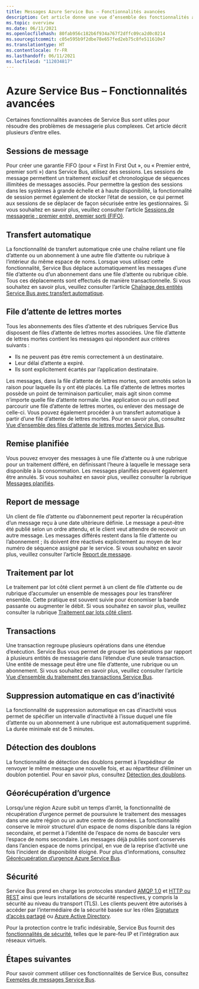```yaml
---
title: Messages Azure Service Bus – Fonctionnalités avancées
description: Cet article donne une vue d’ensemble des fonctionnalités avancées d’Azure Service Bus.
ms.topic: overview
ms.date: 06/11/2021
ms.openlocfilehash: 80fab956c182b6f934a767f2dffc09ca2d0c0214
ms.sourcegitcommit: c05e595b9f2dbe78e657fed2eb75c8fe511610e7
ms.translationtype: HT
ms.contentlocale: fr-FR
ms.lasthandoff: 06/11/2021
ms.locfileid: "112034817"
---
```

# <a name="azure-service-bus---advanced-features"></a>Azure Service Bus – Fonctionnalités avancées
Certaines fonctionnalités avancées de Service Bus sont utiles pour résoudre des problèmes de messagerie plus complexes. Cet article décrit plusieurs d’entre elles.

## <a name="message-sessions"></a>Sessions de message
Pour créer une garantie FIFO (pour « First In First Out », ou « Premier entré, premier sorti ») dans Service Bus, utilisez des sessions. Les sessions de message permettent un traitement exclusif et chronologique de séquences illimitées de messages associés. Pour permettre la gestion des sessions dans les systèmes à grande échelle et à haute disponibilité, la fonctionnalité de session permet également de stocker l’état de session, ce qui permet aux sessions de se déplacer de façon sécurisée entre les gestionnaires. Si vous souhaitez en savoir plus, veuillez consulter l’article [Sessions de messagerie : premier entré, premier sorti (FIFO)](message-sessions.md).

## <a name="autoforwarding"></a>Transfert automatique
La fonctionnalité de transfert automatique crée une chaîne reliant une file d’attente ou un abonnement à une autre file d’attente ou rubrique à l’intérieur du même espace de noms. Lorsque vous utilisez cette fonctionnalité, Service Bus déplace automatiquement les messages d’une file d’attente ou d’un abonnement dans une file d’attente ou rubrique cible. Tous ces déplacements sont effectués de manière transactionnelle. Si vous souhaitez en savoir plus, veuillez consulter l’article [Chaînage des entités Service Bus avec transfert automatique](service-bus-auto-forwarding.md).

## <a name="dead-letter-queue"></a>File d’attente de lettres mortes
Tous les abonnements des files d’attente et des rubriques Service Bus disposent de files d’attente de lettres mortes associées. Une file d’attente de lettres mortes contient les messages qui répondent aux critères suivants : 

- Ils ne peuvent pas être remis correctement à un destinataire.
- Leur délai d’attente a expiré.
- Ils sont explicitement écartés par l’application destinataire. 

Les messages, dans la file d’attente de lettres mortes, sont annotés selon la raison pour laquelle ils y ont été placés. La file d’attente de lettres mortes possède un point de terminaison particulier, mais agit sinon comme n’importe quelle file d’attente normale. Une application ou un outil peut parcourir une file d’attente de lettres mortes, ou enlever des message de celle-ci. Vous pouvez également procéder à un transfert automatique à partir d’une file d’attente de lettres mortes. Pour en savoir plus, consultez [Vue d’ensemble des files d’attente de lettres mortes Service Bus](service-bus-dead-letter-queues.md).

## <a name="scheduled-delivery"></a>Remise planifiée
Vous pouvez envoyer des messages à une file d’attente ou à une rubrique pour un traitement différé, en définissant l’heure à laquelle le message sera disponible à la consommation. Les messages planifiés peuvent également être annulés. Si vous souhaitez en savoir plus, veuillez consulter la rubrique [Messages planifiés](message-sequencing.md#scheduled-messages).

## <a name="message-deferral"></a>Report de message
Un client de file d’attente ou d’abonnement peut reporter la récupération d’un message reçu à une date ultérieure définie. Le message a peut-être été publié selon un ordre attendu, et le client veut attendre de recevoir un autre message. Les messages différés restent dans la file d’attente ou l’abonnement ; ils doivent être réactivés explicitement au moyen de leur numéro de séquence assigné par le service. Si vous souhaitez en savoir plus, veuillez consulter l’article [Report de message](message-deferral.md).

## <a name="batching"></a>Traitement par lot
Le traitement par lot côté client permet à un client de file d’attente ou de rubrique d’accumuler un ensemble de messages pour les transférer ensemble. Cette pratique est souvent suivie pour économiser la bande passante ou augmenter le débit. Si vous souhaitez en savoir plus, veuillez consulter la rubrique [Traitement par lots côté client](service-bus-performance-improvements.md#client-side-batching).

## <a name="transactions"></a>Transactions
Une transaction regroupe plusieurs opérations dans une étendue d’exécution. Service Bus vous permet de grouper les opérations par rapport à plusieurs entités de messagerie dans l’étendue d’une seule transaction. Une entité de message peut être une file d’attente, une rubrique ou un abonnement. Si vous souhaitez en savoir plus, veuillez consulter l’article [Vue d’ensemble du traitement des transactions Service Bus](service-bus-transactions.md).

## <a name="autodelete-on-idle"></a>Suppression automatique en cas d’inactivité
La fonctionnalité de suppression automatique en cas d’inactivité vous permet de spécifier un intervalle d’inactivité à l’issue duquel une file d’attente ou un abonnement à une rubrique est automatiquement supprimé. La durée minimale est de 5 minutes. 

## <a name="duplicate-detection"></a>Détection des doublons
La fonctionnalité de détection des doublons permet à l’expéditeur de renvoyer le même message une nouvelle fois, et au répartiteur d’éliminer un doublon potentiel. Pour en savoir plus, consultez [Détection des doublons](duplicate-detection.md).

## <a name="geo-disaster-recovery"></a>Géorécupération d’urgence
Lorsqu’une région Azure subit un temps d’arrêt, la fonctionnalité de récupération d’urgence permet de poursuivre le traitement des messages dans une autre région ou un autre centre de données. La fonctionnalité conserve le miroir structurel d’un espace de noms disponible dans la région secondaire, et permet à l’identité de l’espace de noms de basculer vers l’espace de noms secondaire. Les messages déjà publiés sont conservés dans l’ancien espace de noms principal, en vue de la reprise d’activité une fois l’incident de disponibilité éloigné. Pour plus d’informations, consultez [Géorécupération d’urgence Azure Service Bus](service-bus-geo-dr.md).

## <a name="security"></a>Sécurité
Service Bus prend en charge les protocoles standard [AMQP 1.0](service-bus-amqp-overview.md) et [HTTP ou REST](/rest/api/servicebus/) ainsi que leurs installations de sécurité respectives, y compris la sécurité au niveau du transport (TLS). Les clients peuvent être autorisés à accéder par l’intermédiaire de la sécurité basée sur les rôles [Signature d’accès partagé](service-bus-sas.md) ou [Azure Active Directory](service-bus-authentication-and-authorization.md). 

Pour la protection contre le trafic indésirable, Service Bus fournit des [fonctionnalités de sécurité](network-security.md), telles que le pare-feu IP et l’intégration aux réseaux virtuels. 

## <a name="next-steps"></a>Étapes suivantes
Pour savoir comment utiliser ces fonctionnalités de Service Bus, consultez [Exemples de messages Service Bus](service-bus-samples.md).
